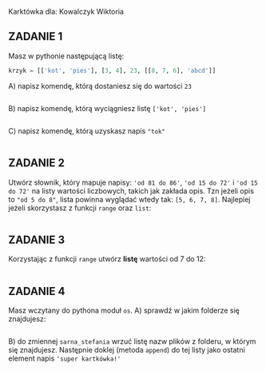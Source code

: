 ﻿Karktówka dla:
Kowalczyk Wiktoria


## ZADANIE 1  

Masz w pythonie następującą listę:
```python
krzyk = [['kot', 'pies'], [3, 4], 23, [[8, 7, 6], 'abcd']]
```
A) napisz komendę, którą dostaniesz się do wartości `23`
```

```

B) napisz komendę, którą wyciągniesz listę `['kot', 'pies']`
```

```

C) napisz komendę, którą uzyskasz napis `"tok"`
```

```

## ZADANIE 2  
  
Utwórz słownik, który mapuje napisy: `'od 81 do 86'`, `'od 15 do 72'` i `'od 15 do 72'` na listy wartości liczbowych, takich jak zakłada opis. Tzn jeżeli opis to `"od 5 do 8"`, lista powinna wyglądać wtedy tak: `[5, 6, 7, 8]`. Najlepiej jeżeli skorzystasz z funkcji `range` oraz `list`:
```

```
## ZADANIE 3  

Korzystając z funkcji `range` utwórz **listę** wartości od 7 do 12:
```

```

## ZADANIE 4  

Masz wczytany do pythona moduł `os`.
A) sprawdź w jakim folderze się znajdujesz:
```

```

B) do zmiennej `sarna_stefania` wrzuć listę nazw plików z folderu, w
którym się znajdujesz. Następnie doklej (metoda `append`) do tej listy jako ostatni element napis `'super kartkówka!'`
```

```

